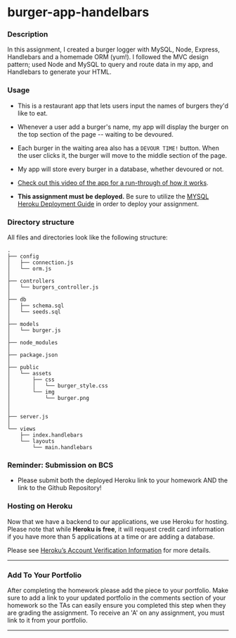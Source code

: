 
# burger-app-handelbars

### Description

In this assignment, I created a burger logger with MySQL, Node, Express, Handlebars and a homemade ORM (yum!). I followed the MVC design pattern; used Node and MySQL to query and route data in my app, and Handlebars to generate your HTML.

### Usage

* This is a restaurant app that lets users input the names of burgers they'd like to eat.

* Whenever a user add a burger's name, my app will display the burger on the top section of the page -- waiting to be devoured.

* Each burger in the waiting area also has a `DEVOUR TIME!` button. When the user clicks it, the burger will move to the middle section of the page.

* My app will store every burger in a database, whether devoured or not.

* [Check out this video of the app for a run-through of how it works](https://drive.google.com/file/d/1JAfKCsFsciCzCfS0CqcLSZn3nBd4Yfco/view).


* **This assignment must be deployed.** Be sure to utilize the [MYSQL Heroku Deployment Guide](../../03-Supplemental/MySQLHerokuDeploymentProcess.pdf) in order to deploy your assignment.



### Directory structure

All files and directories look like the following structure:

```
.
├── config
│   ├── connection.js
│   └── orm.js
│ 
├── controllers
│   └── burgers_controller.js
│
├── db
│   ├── schema.sql
│   └── seeds.sql
│
├── models
│   └── burger.js
│ 
├── node_modules
│ 
├── package.json
│
├── public
│   └── assets
│       ├── css
│       │   └── burger_style.css
│       └── img
│           └── burger.png
│   
│
├── server.js
│
└── views
    ├── index.handlebars
    └── layouts
        └── main.handlebars
```

### Reminder: Submission on BCS

* Please submit both the deployed Heroku link to your homework AND the link to the Github Repository!


### Hosting on Heroku

Now that we have a backend to our applications, we use Heroku for hosting. Please note that while **Heroku is free**, it will request credit card information if you have more than 5 applications at a time or are adding a database.

Please see [Heroku’s Account Verification Information](https://dashboard.heroku.com/apps/afternoon-shore-60190) for more details.

- - -

### Add To Your Portfolio

After completing the homework please add the piece to your portfolio. Make sure to add a link to your updated portfolio in the comments section of your homework so the TAs can easily ensure you completed this step when they are grading the assignment. To receive an 'A' on any assignment, you must link to it from your portfolio.

- - -





